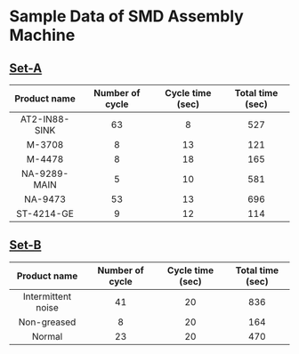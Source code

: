Sample Data of SMD Assembly Machine
=====

[Set-A](https://github.com/YeongHyeon/FARED_for_Anomaly_Detection/tree/master/sample_data/Set-A)  
-----
|Product name|Number of cycle|Cycle time (sec)|Total time (sec)|
|:---:|:---:|:---:|:---:|
|AT2-IN88-SINK|63|8|527|
|M-3708|8|13|121|
|M-4478|8|18|165|
|NA-9289-MAIN|5|10|581|
|NA-9473|53|13|696|
|ST-4214-GE|9|12|114|  

[Set-B](https://github.com/YeongHyeon/FARED_for_Anomaly_Detection/tree/master/sample_data/Set-B)  
-----
|Product name|Number of cycle|Cycle time (sec)|Total time (sec)|
|:---:|:---:|:---:|:---:|
|Intermittent noise|41|20|836|
|Non-greased|8|20|164|
|Normal|23|20|470|  
